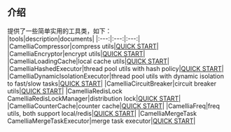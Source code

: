
## 介绍
提供了一些简单实用的工具类，如下：  
|tools|description|documents|
|:---:|:---:|:---:|
|CamelliaCompressor|compress utils|[QUICK START](/docs/tools/compressor.md)|
|CamelliaEncryptor|encrypt utils|[QUICK START](/docs/tools/encryptor.md)|
|CamelliaLoadingCache|local cache utils|[QUICK START](/docs/tools/local_cache.md)|
|CamelliaHashedExecutor|thread pool utils with hash policy|[QUICK START](/docs/tools/hashed_executor.md)|
|CamelliaDynamicIsolationExecutor|thread pool utils with dynamic isolation to fast/slow tasks|[QUICK START](/docs/tools/dynamic_isolation.md)|
|CamelliaCircuitBreaker|circuit breaker utils|[QUICK START](/docs/tools/circuit_breaker.md)|
|CamelliaRedisLock<br>CamelliaRedisLockManager|distribution lock|[QUICK START](/docs/tools/distribution_lock.md)|
|CamelliaCounterCache|counter cache|[QUICK START](/docs/tools/counter_cache.md)|
|CamelliaFreq|freq utils, both support local/redis|[QUICK START](/docs/tools/freq.md)|
|CamelliaMergeTask<br>CamelliaMergeTaskExecutor|merge task executor|[QUICK START](/docs/tools/merge_task.md)|

